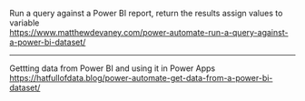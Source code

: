 Run a query against a Power BI report, return the results assign values to variable</br>
https://www.matthewdevaney.com/power-automate-run-a-query-against-a-power-bi-dataset/

---
Gettting data from Power BI and using it in Power Apps
https://hatfullofdata.blog/power-automate-get-data-from-a-power-bi-dataset/
